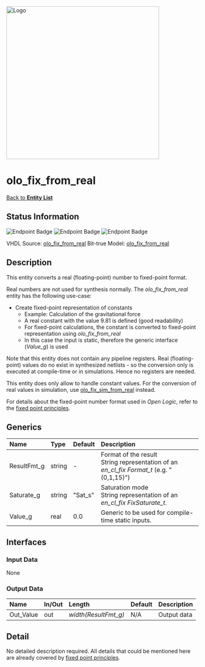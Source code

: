 <img src="../Logo.png" alt="Logo" width="400">

# olo_fix_from_real

[Back to **Entity List**](../EntityList.md)

## Status Information

![Endpoint Badge](https://img.shields.io/endpoint?url=https://storage.googleapis.com/open-logic-badges/coverage/olo_fix_from_real.json?cacheSeconds=0)
![Endpoint Badge](https://img.shields.io/endpoint?url=https://storage.googleapis.com/open-logic-badges/branches/olo_fix_from_real.json?cacheSeconds=0)
![Endpoint Badge](https://img.shields.io/endpoint?url=https://storage.googleapis.com/open-logic-badges/issues/olo_fix_from_real.json?cacheSeconds=0)

VHDL Source: [olo_fix_from_real](../../src/fix/vhdl/olo_fix_from_real.vhd)
Bit-true Model: [olo_fix_from_real](../../src/fix/python/olo_fix/olo_fix_from_real.py)

## Description

This entity converts a real (floating-point) number to fixed-point format.

Real numbers are not used for synthesis normally. The _olo_fix_from_real_ entity has the following use-case:

- Create fixed-point representation of constants
  - Example: Calculation of the gravitational force
  - A real constant with the value 9.81 is defined (good readability)
  - For fixed-point calculations, the constant is converted to fixed-point representation using _olo_fix_from_real_
  - In this case the input is static, therefore the generic interface (_Value_g_) is used

Note that this entity does not contain any pipeline registers. Real (floating-point) values do no exist in synthesized
netlists - so the conversion only is executed at compile-time or in simulations. Hence no registers are needed.

This entity does only allow to handle constant values. For the conversion of real values in simulation, use
[olo_fix_sim_from_real](./olo_fix_sim_from_real.md) instead.

For details about the fixed-point number format used in _Open Logic_, refer to the
[fixed point principles](./olo_fix_principles.md).

## Generics

| Name        | Type    | Default   | Description                                                  |
| :---------- | :------ | --------- | :----------------------------------------------------------- |
| ResultFmt_g | string  | -         | Format of the result<br />String representation of an _en_cl_fix Format_t_ (e.g. "(0,1,15)") |
| Saturate_g  | string  | "Sat_s"   | Saturation mode<br />String representation of an _en_cl_fix FixSaturate_t_. |
| Value_g     | real    | 0.0       | Generic to be used for compile-time static inputs. |

## Interfaces

### Input Data

None

### Output Data

| Name       | In/Out | Length               | Default | Description                               |
| :--------- | :----- | :------------------- | ------- | :---------------------------------------- |
| Out_Value  | out    | _width(ResultFmt_g)_ | N/A     | Output data  |

## Detail

No detailed description required. All details that could be mentioned here are already covered by
[fixed point principles](./olo_fix_principles.md).
